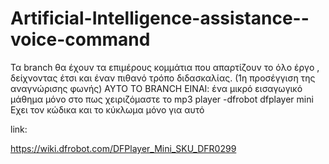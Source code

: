 # Artificial-Intelligence-assistance--voice-command
Τα branch θα έχουν τα επιμέρους κομμάτια που απαρτίζουν το όλο έργο , δείχνοντας έτσι και έναν πιθανό τρόπο διδασκαλίας.
(1η προσέγγιση της αναγνώρισης φωνής)
ΑΥΤΟ ΤΟ BRANCH ΕΙΝΑΙ: ένα μικρό εισαγωγικό μάθημα μόνο στο πως χειριζόμαστε το mp3 player -dfrobot dfplayer mini 
Εχει τον κώδικα και το κύκλωμα μόνο για αυτό
 
link:

https://wiki.dfrobot.com/DFPlayer_Mini_SKU_DFR0299



